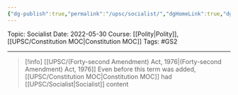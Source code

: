 ```yaml
---
{"dg-publish":true,"permalink":"/upsc/socialist/","dgHomeLink":true,"dgPassFrontmatter":false}
---
```


Topic: Socialist
Date: 2022-05-30
Course: [[Polity|Polity]], [[UPSC/Constitution MOC|Constitution MOC]]
Tags: #GS2 

---

> [!info] [[UPSC/(Forty-second Amendment) Act, 1976|(Forty-second Amendment) Act, 1976]]
> Even before this term was added, [[UPSC/Constitution MOC|Constitution MOC]] had [[UPSC/Socialist|Socialist]] content 







